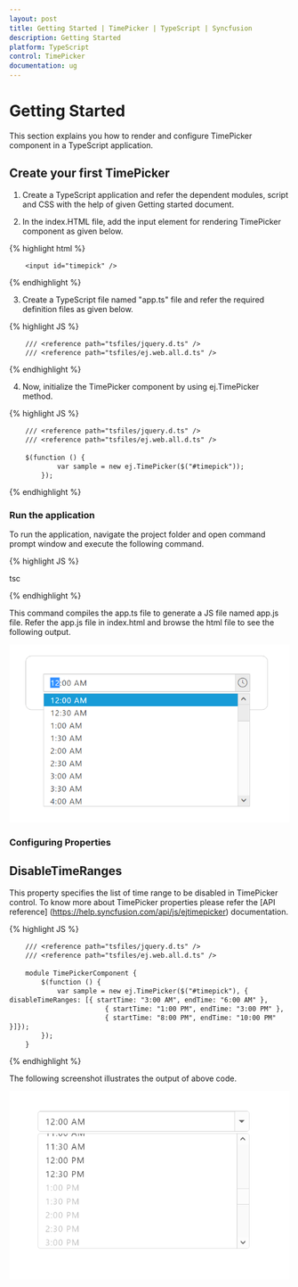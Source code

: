 ```yaml
---
layout: post
title: Getting Started | TimePicker | TypeScript | Syncfusion
description: Getting Started
platform: TypeScript
control: TimePicker
documentation: ug
---
```


# Getting Started

This section explains you how to render and configure TimePicker component in a TypeScript application.


## Create your first TimePicker	

1. Create a TypeScript application and refer the dependent modules, script and CSS with the help of given Getting started document.

2. In the index.HTML file, add the input element for rendering TimePicker component as given below.

{% highlight html %}

        <input id="timepick" />

{% endhighlight %} 

3. Create a TypeScript file named "app.ts" file and refer the required definition files as given below.

{% highlight JS %}

        /// <reference path="tsfiles/jquery.d.ts" />
        /// <reference path="tsfiles/ej.web.all.d.ts" />

{% endhighlight %} 

4. Now, initialize the TimePicker component by using ej.TimePicker method. 

{% highlight JS %}

        /// <reference path="tsfiles/jquery.d.ts" />
        /// <reference path="tsfiles/ej.web.all.d.ts" />

        $(function () {
                var sample = new ej.TimePicker($("#timepick"));
            });

{% endhighlight %} 

### Run the application

To run the application, navigate the project folder and open command prompt window and execute the following command.

{% highlight JS %}

tsc

{% endhighlight %} 

This command compiles the app.ts file to generate a JS file named app.js file. 
Refer the app.js file in index.html and browse the html file to see the following output.

![](Getting-Started_images/Getting-Started_img1.png) 

### Configuring Properties

## DisableTimeRanges

This property specifies the list of time range to be disabled in TimePicker control. To know more about TimePicker properties please refer the [API reference] (https://help.syncfusion.com/api/js/ejtimepicker) documentation.

{% highlight JS %}

        /// <reference path="tsfiles/jquery.d.ts" />
        /// <reference path="tsfiles/ej.web.all.d.ts" />

        module TimePickerComponent {
            $(function () {
                var sample = new ej.TimePicker($("#timepick"), { disableTimeRanges: [{ startTime: "3:00 AM", endTime: "6:00 AM" },
                            { startTime: "1:00 PM", endTime: "3:00 PM" },
                            { startTime: "8:00 PM", endTime: "10:00 PM" }]});
            });
        }

{% endhighlight %}


The following screenshot illustrates the output of above code.

![](Getting-Started_images/Getting-Started_img3.png) 
